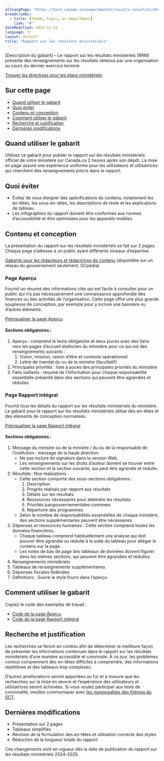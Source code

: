 ```yaml
---
altLangPage: "https://test.canada.ca/experimental/results-resultats/drr-content-model.html"
breadcrumbs:
  - title: [theme, topic, or department]
    link: "#"
dateModified: 2024-11-22
language: fr
layout: default
title: "Rapport sur les résultats ministériels"
---
```

<div class="mwsgeneric-base-html parbase section">
  <p>[Description  du gabarit] – Le rapport sur les résultats ministériels (RRM) présente des renseignements  sur les résultats obtenus par une organisation au cours du dernier exercice  terminé. </p>
   <a class="btn btn-primary btn-lg" href="https://test.canada.ca/experimental/departmental-plans-ministeriels/pm-modele-de-contenu.html">Trouver les directives pour les plans ministériels</a>
<section><h2>Sur cette page</h2>
    <ul>
      <li><a href="#toc01">Quand utiliser le gabarit</a></li>
      <li><a href="#toc02">Quoi éviter</a></li>
      <li><a href="#toc03">Contenu et conception</a></li>
      <li><a href="#toc04">Comment utiliser le gabarit</a></li>
      <li><a href="#toc05">Recherche et justification</a></li>
      <li><a href="#toc06">Dernières modifications</a></li>
  </ul></section>
    <section><h2 id="toc01">Quand utiliser le gabarit</h2>
    <p>Utilisez ce  gabarit pour publier le rapport sur les résultats ministériels officiel de  votre ministère  sur Canada.ca 2&nbsp;heures après son dépôt. La mise en page assure une expérience uniforme pour les  utilisateurs et utilisatrices qui cherchent des renseignements précis dans le  rapport.</p>
    </section>
    <section><h2 id="toc02">Quoi éviter</h2>
    <ul>
  <li>Évitez de  vous éloigner des spécifications du contenu, notamment les en-têtes, les sous-en-têtes,  les descriptions de texte et les explications de tableau.</li>
  <li>Les infographies du rapport doivent être conformes aux normes d’accessibilité et être optimisées pour les appareils mobiles.</li>
  </ul>
</section>
    <section><h2 id="toc03">Contenu et conception</h2>
    <p>La  présentation du rapport sur les résultats ministériels se fait sur 2&nbsp;pages.  Chaque page s&rsquo;adresse à un public ayant différents niveaux d&rsquo;expertise.</p>
<p><a class="btn btn-default btn-lg" href="https://www.gcpedia.gc.ca/gcwiki/index.php?title=Portail_de_la_Partie_III_du_Budget_des_d%C3%A9penses&redirect=no#Plan_minist.C3.A9riel_2024-2025">Gabarits pour les rédacteurs et rédactrices de contenu</a> (disponible sur un réseau du gouvernement seulement, GCpédia)</p>
    <section><h3>Page Aperçu</h3>
    <p>Fournit un  résumé des informations clés qui est facile à consulter pour un public qui n&rsquo;a  pas nécessairement une connaissance approfondie des finances ou des activités  de l&rsquo;organisation. Cette page offre une plus grande souplesse de conception,  par exemple pour y inclure une bannière ou d&rsquo;autres éléments.</p>
<p><a class="btn btn-default btn-lg" href="https://test.canada.ca/experimental/results-resultats/rrm-en-un-coup-doeil.html">Prévisualiser la page Aperçu</a></p>
    <section><h4>Sections obligatoires :</h4>
    <ol>
      <li>Aperçu : comprend le texte obligatoire et deux puces avec des liens vers les pages d’accueil distinctes du ministère pour ce qui est des renseignements suivants :
        <ol class="lst-lwr-alph">
          <li>Vision, mission, raison d’être et contexte opérationnel</li>
          <li>Lettre de mandat du ou de la ministre (facultatif)</li>
        </ol>
      </li>
      <li>Principales priorités : liste à puces des principales priorités du ministère</li>
      <li>Faits saillants : résumé de l’information pour chaque responsabilité essentielle présenté dans des sections qui peuvent être agrandies et réduites</li>
    </ol></section></section>
  <section><h3>Page Rapport intégral</h3>
    <p>Fournit  tous les détails du rapport sur les résultats ministériels du ministère. Le  gabarit pour le rapport sur les résultats ministériels utilise des en-têtes et  des éléments de conception normalisés.</p>
<p><a class="btn btn-default btn-lg" href="https://test.canada.ca/experimental/results-resultats/rrm-complet.html">Prévisualiser la page Rapport intégral</a></p>
  <section><h4>Sections obligatoires :</h4>
    <ol>
      <li>Message du ministre ou de la ministre / du ou de la responsable de l’institution : message de la haute direction. 
        <ul>
          <li>Ne pas inclure de signature dans la version Web. </li>
          <li>Les renseignements sur les droits d’auteur doivent se trouver entre cette section et la section suivante, qui peut être agrandie et réduite. </li>
        </ul>
      </li>
      <li>Résultats : Nos réalisations : 
        <ul>
          <li>Cette section comporte des sous-sections obligatoires :        
            <ol class="lst-lwr-rmn">
              <li>Description</li>
              <li>Progrès réalisés par rapport aux résultats</li>
              <li>Détails sur les résultats</li>
              <li>Ressources nécessaires pour atteindre les résultats</li>
              <li>Priorités pangouvernementales connexes</li>
              <li>Répertoire des programmes</li>
              </ol>
            </li>
          <li>Selon le nombre de responsabilités essentielles de chaque ministère, des sections supplémentaires peuvent être nécessaires.</li>
          </ul>
      </li>
      <li>Dépenses et ressources humaines : Cette section comprend toutes les données financières. 
        <ul>
          <li>Chaque tableau comprend habituellement une analyse qui doit pouvoir être agrandie ou réduite à la suite du tableau pour alléger le contenu sur la page.</li>
          <li>Les notes de bas de page des tableaux de données doivent figurer dans les mêmes sections, qui peuvent être agrandies et réduites.</li>
        </ul>
      </li>
      <li>Renseignements ministériels</li>
      <li>Tableaux de renseignements supplémentaires</li>
      <li>Dépenses fiscales fédérales</li>
      <li>Définitions : Suivre le style fourni dans l’aperçu</li>
  </ol></section></section></section>
  <section><h2 id="toc04">Comment utiliser le gabarit</h2>
  <p>Copiez le code des exemples de travail :</p>
    <ul class="list-unstyled">
      <li><a class="btn btn-default btn-lg" href="https://github.com/gc-proto/experimental/blob/master/results-resultats/rrm-en-un-coup-doeil.md">Code de la page Aperçu</a></li>
      <li><a class="btn btn-default btn-lg" href="https://github.com/gc-proto/experimental/blob/master/results-resultats/rrm-complet.md">Code de la page Rapport intégral</a></li>
    </ul>
    
  <section><h2 id="toc05">Recherche et justification</h2>
    <p>Les  recherches se feront en continu afin de déterminer la meilleure façon de  présenter les informations contenues dans le rapport sur les résultats  ministériels d&rsquo;une manière accessible et conviviale. À ce jour, les problèmes  connus comprennent des en-têtes difficiles à comprendre, des informations  répétitives et des tableaux trop complexes.</p>
    <p>D&rsquo;autres  améliorations seront apportées au fur et à mesure que les recherches sur la  mise en œuvre et l&rsquo;expérience des utilisateurs et utilisatrices seront  achevées. Si vous voulez participer aux tests de convivialité, veuillez  communiquer avec <a href="mailto:DAS.SCN@tbs-sct.gc.ca">les responsables des thèmes du SCT</a>.</p>
  </section>
    <section><h2 id="toc06">Dernières modifications</h2>
    <ul>
      <li>Présentation  sur 2&nbsp;pages</li>
      <li>Tableaux  simplifiés</li>
      <li>Révision  de la formulation des en-têtes et utilisation correcte des styles</li>
      <li>Réduction  de la longueur totale du rapport</li>
    </ul>
  <p>Ces  changements sont en vigueur dès la date de publication du rapport sur les  résultats ministériels&nbsp;2024-2025.</p>
</section>